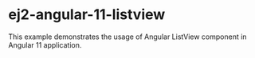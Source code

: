 # ej2-angular-11-listview
This example demonstrates the usage of Angular  ListView component in Angular 11 application.
